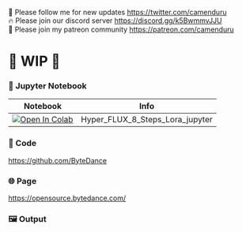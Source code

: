 🐣 Please follow me for new updates https://twitter.com/camenduru <br />
🔥 Please join our discord server https://discord.gg/k5BwmmvJJU <br />
🥳 Please join my patreon community https://patreon.com/camenduru <br />

# 🚦 WIP 🚦

### 🍊 Jupyter Notebook

| Notebook | Info
| --- | --- |
[![Open In Colab](https://colab.research.google.com/assets/colab-badge.svg)](https://colab.research.google.com/github/camenduru/Hyper-FLUX-jupyter/blob/main/Hyper_FLUX_8_Steps_Lora_jupyter.ipynb) | Hyper_FLUX_8_Steps_Lora_jupyter

### 🧬 Code
https://github.com/ByteDance

### 🌐 Page
https://opensource.bytedance.com/

### 🖼 Output

